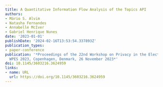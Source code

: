 ```yaml
---
title: A Quantitative Information Flow Analysis of the Topics API
authors:
- Mário S. Alvim
- Natasha Fernandes
- Annabelle McIver
- Gabriel Henrique Nunes
date: '2023-01-01'
publishDate: '2024-02-16T13:53:54.337893Z'
publication_types:
- paper-conference
publication: '*Proceedings of the 22nd Workshop on Privacy in the Electronic Society,
  WPES 2023, Copenhagen, Denmark, 26 November 2023*'
doi: 10.1145/3603216.3624959
links:
- name: URL
  url: https://doi.org/10.1145/3603216.3624959
---
```

